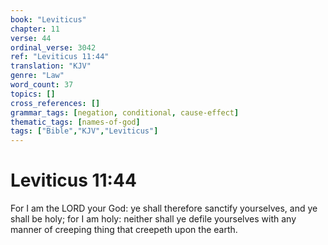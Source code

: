 ```yaml
---
book: "Leviticus"
chapter: 11
verse: 44
ordinal_verse: 3042
ref: "Leviticus 11:44"
translation: "KJV"
genre: "Law"
word_count: 37
topics: []
cross_references: []
grammar_tags: [negation, conditional, cause-effect]
thematic_tags: [names-of-god]
tags: ["Bible","KJV","Leviticus"]
---
```


# Leviticus 11:44

For I am the LORD your God: ye shall therefore sanctify yourselves, and ye shall be holy; for I am holy: neither shall ye defile yourselves with any manner of creeping thing that creepeth upon the earth.
